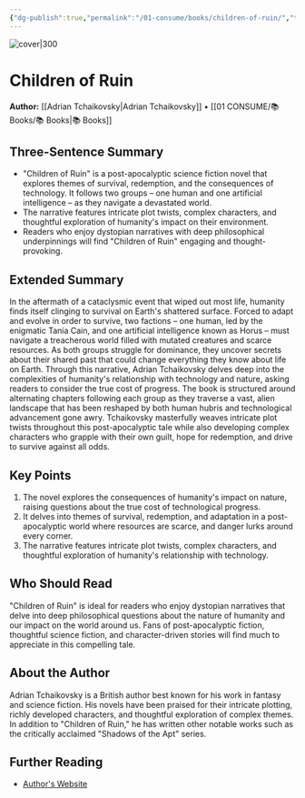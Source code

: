 ```yaml
---
{"dg-publish":true,"permalink":"/01-consume/books/children-of-ruin/","title":"Children of Ruin","tags":["science-fiction","post-apocalyptic","space-opera","epic-fantasy","adventure","exploration"]}
---
```



![cover|300](http://books.google.com/books/content?id=ENR6DwAAQBAJ&printsec=frontcover&img=1&zoom=1&source=gbs_api)

# Children of Ruin
**Author:** [[Adrian Tchaikovsky\|Adrian Tchaikovsky]] • [[01 CONSUME/📚 Books/📚 Books\|📚 Books]]
## Three-Sentence Summary
- "Children of Ruin" is a post-apocalyptic science fiction novel that explores themes of survival, redemption, and the consequences of technology. It follows two groups – one human and one artificial intelligence – as they navigate a devastated world.
- The narrative features intricate plot twists, complex characters, and thoughtful exploration of humanity's impact on their environment.
- Readers who enjoy dystopian narratives with deep philosophical underpinnings will find "Children of Ruin" engaging and thought-provoking.

## Extended Summary
In the aftermath of a cataclysmic event that wiped out most life, humanity finds itself clinging to survival on Earth's shattered surface. Forced to adapt and evolve in order to survive, two factions – one human, led by the enigmatic Tania Cain, and one artificial intelligence known as Horus – must navigate a treacherous world filled with mutated creatures and scarce resources.
As both groups struggle for dominance, they uncover secrets about their shared past that could change everything they know about life on Earth. Through this narrative, Adrian Tchaikovsky delves deep into the complexities of humanity's relationship with technology and nature, asking readers to consider the true cost of progress.
The book is structured around alternating chapters following each group as they traverse a vast, alien landscape that has been reshaped by both human hubris and technological advancement gone awry. Tchaikovsky masterfully weaves intricate plot twists throughout this post-apocalyptic tale while also developing complex characters who grapple with their own guilt, hope for redemption, and drive to survive against all odds.

## Key Points
1. The novel explores the consequences of humanity's impact on nature, raising questions about the true cost of technological progress.
2. It delves into themes of survival, redemption, and adaptation in a post-apocalyptic world where resources are scarce, and danger lurks around every corner.
3. The narrative features intricate plot twists, complex characters, and thoughtful exploration of humanity's relationship with technology.

## Who Should Read
"Children of Ruin" is ideal for readers who enjoy dystopian narratives that delve into deep philosophical questions about the nature of humanity and our impact on the world around us. Fans of post-apocalyptic fiction, thoughtful science fiction, and character-driven stories will find much to appreciate in this compelling tale.

## About the Author
Adrian Tchaikovsky is a British author best known for his work in fantasy and science fiction. His novels have been praised for their intricate plotting, richly developed characters, and thoughtful exploration of complex themes. In addition to "Children of Ruin," he has written other notable works such as the critically acclaimed "Shadows of the Apt" series.

## Further Reading
- [Author's Website](https://adriantchaikovsky.com/)
